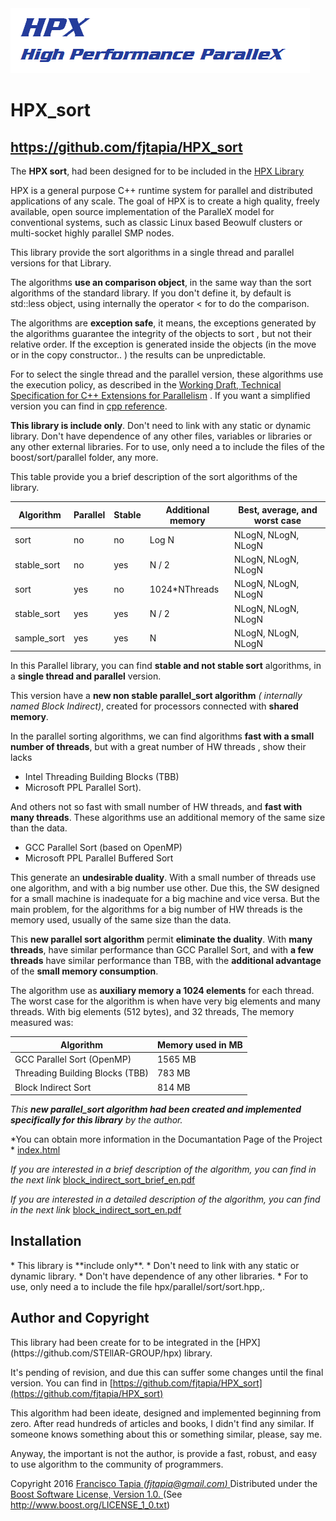 <img alt="HPX icon"  src="doc/files/hpx.png">

<h1>HPX_sort</h1>
<h2> <a href="https://github.com/fjtapia/HPX_sort">https://github.com/fjtapia/HPX_sort</a></h2>


The **HPX sort**, had been designed for to be included in the [HPX Library](https://github.com/STEllAR-GROUP/hpx)

HPX is a general purpose C++ runtime system for parallel and distributed applications of any scale. The goal of HPX is to create a high quality, freely available, open source implementation of the ParalleX model for conventional systems, such as classic Linux based Beowulf clusters or multi-socket highly parallel SMP nodes.

This library provide the sort algorithms in a single thread and parallel versions for that Library.

The algorithms **use an comparison object**, in the same way than the sort algorithms of the standard library. If you don't define it, by default is std::less object, using internally the operator < for to do the comparison.

The algorithms are **exception safe**, it means,  the exceptions generated by the algorithms guarantee the integrity of the objects to sort , but not their relative order. If the exception is generated inside the objects (in the move or in the copy constructor.. ) the results can be unpredictable.

For to select the single thread and the parallel version, these algorithms use the execution policy, as described in the [Working Draft, Technical Specification for C++ Extensions for Parallelism](http://www.open-std.org/jtc1/sc22/wg21/docs/papers/2014/n4071.htm) . If you want a simplified version you can find in [cpp reference](http://en.cppreference.com/w/cpp/experimental/parallelism).

**This library is include only**. Don't need to link with any static or dynamic library. Don't have  dependence of any other files, variables or libraries or any other external libraries. For to use, only need a to include the files of the boost/sort/parallel folder, any more.

This table provide you a brief description of the sort algorithms of the library.

| Algorithm | Parallel | Stable | Additional memory | Best, average, and worst case |
| --- | --- | --- | --- | --- |
| sort | no | no | Log N  | NLogN, NLogN, NLogN |
| stable\_sort | no | yes| N / 2 | NLogN, NLogN, NLogN   |
| sort | yes | no | 1024\*NThreads | NLogN, NLogN, NLogN  |
| stable\_sort| yes | yes | N / 2 | NLogN, NLogN, NLogN   |
| sample\_sort | yes | yes | N  | NLogN, NLogN, NLogN  |

In this Parallel library, you can find **stable and not stable sort** algorithms, in a **single thread and parallel** version.

This version have a **new non stable parallel\_sort algorithm** *( internally named Block Indirect)*, created for processors connected with **shared memory**.

In the parallel sorting algorithms, we can find algorithms **fast with a small number of threads**, but with a great number of HW threads , show their lacks

- Intel Threading Building Blocks (TBB)
- Microsoft PPL Parallel Sort).

And others not so fast with small number of HW threads, and **fast with many threads**. These algorithms use an additional memory of the same size than the data.

 - GCC Parallel Sort (based on OpenMP)
 - Microsoft PPL Parallel Buffered Sort

This generate an **undesirable duality**. With a small number of threads use one algorithm, and with a big number use other. Due this, the SW designed for a small machine is inadequate for a big machine and vice versa. But the main problem, for the algorithms for a big number of HW threads is the memory used, usually of the same size than the data.

This **new parallel sort algorithm** permit **eliminate the duality**.  With  **many threads**, have similar performance than GCC Parallel Sort, and with  **a few threads** have similar performance than TBB, with the **additional advantage** of the **small memory consumption**.

The algorithm use as **auxiliary memory a 1024 elements** for each thread. The worst case for the algorithm is when have very big elements and many threads. With big elements (512 bytes), and 32 threads, The memory measured was:

| Algorithm | Memory used in MB |
| --- | --- |
| GCC Parallel Sort (OpenMP) | 1565 MB |
| Threading Building Blocks (TBB) | 783 MB |
| Block Indirect Sort | 814 MB |

*This **new parallel\_sort algorithm had been  created and implemented specifically for this library** by the author.*

*You can obtain more information in the Documantation Page of the Project  * [ index.html]( index.html)

*If you  are interested in a brief description of the algorithm, you can find in the next link* 
[block_indirect_sort_brief_en.pdf](block_indirect_sort_brief_en.pdf)

*If you  are interested in a detailed description of the algorithm, you can find in the next link* 
[block_indirect_sort_en.pdf](block_indirect_sort_en.pdf)



<h2>Installation </h2>
* This library is **include only**.  
 * Don't need to link with any static or dynamic library.
 * Don't have  dependence of any other libraries.
 * For to use, only need a to include the file hpx/parallel/sort/sort.hpp,.  


<h2>Author and Copyright</h2>
This library had been create for to be integrated in the [HPX](https://github.com/STEllAR-GROUP/hpx) library.

It's pending of revision, and due this can suffer some changes until the final version. You can find in  [https://github.com/fjtapia/HPX_sort](https://github.com/fjtapia/HPX_sort)

This algorithm had been ideate, designed and implemented beginning from zero. After read hundreds of articles and books, I didn't find any similar. If someone knows something about this or something similar, please, say me.

Anyway, the important is not the author, is provide a fast, robust, and easy to use algorithm to the community of programmers.

Copyright 2016  [Francisco Tapia *(fjtapia@gmail.com)* ](mail:fjtapia@gmail.com)
Distributed under the [Boost Software License, Version 1.0. ](http://www.boost.org/LICENSE_1_0.txt)  (See http://www.boost.org/LICENSE_1_0.txt)
